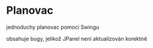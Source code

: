 # Planovac
jednoduchy planovac pomoci Swingu


obsahuje bugy, jelikož JPanel není aktualizován korektně 
